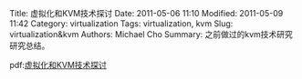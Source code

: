 Title: 虚拟化和KVM技术探讨
Date: 2011-05-06 11:10
Modified: 2011-05-09 11:42
Category: virtualization
Tags: virtualization, kvm
Slug: virtualization&kvm
Authors: Michael Cho
Summary: 之前做过的kvm技术研究研究总结。

pdf:[虚拟化和KVM技术探讨](/pdfs/virtualization&kvm.pdf)